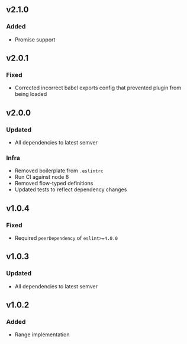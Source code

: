 ## v2.1.0

### Added
- Promise support

## v2.0.1

### Fixed
- Corrected incorrect babel exports config that prevented plugin from being loaded

## v2.0.0

### Updated
- All dependencies to latest semver

### Infra
- Removed boilerplate from `.eslintrc`
- Run CI against node 8
- Removed flow-typed definitions
- Updated tests to reflect dependency changes

## v1.0.4

### Fixed
- Required `peerDependency` of `eslint>=4.0.0`

## v1.0.3

### Updated
- All dependencies to latest semver

## v1.0.2

### Added
- Range implementation

